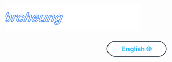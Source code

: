 <p align="left">
  <img src="./assets/logo-moving.svg" alt="brcheung logo" width="420">
</p>
<h2></h2>
<p align="right">
  <a href="README.md"><img src="assets/enbutton.svg?v=1" alt="English" height="50"></a>
</p>


